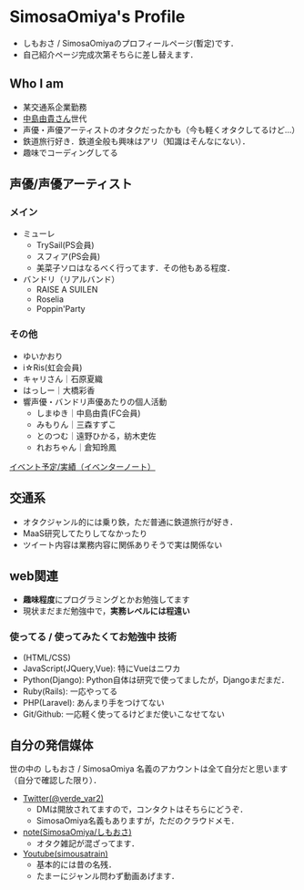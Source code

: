 # SimosaOmiya's Profile
- しもおさ / SimosaOmiyaのプロフィールページ(暫定)です．
- 自己紹介ページ完成次第そちらに差し替えます．

## Who I am
- 某交通系企業勤務
- <a href="https://twitter.com/Yuki_Nakashim" target="_blank">中島由貴さん</a>世代
- 声優・声優アーティストのオタクだったかも（今も軽くオタクしてるけど...）
- 鉄道旅行好き．鉄道全般も興味はアリ（知識はそんなにない）．
- 趣味でコーディングしてる

## 声優/声優アーティスト
### メイン
- ミューレ
	- TrySail(PS会員)
	- スフィア(PS会員)
	- 美菜子ソロはなるべく行ってます．その他もある程度．
- バンドリ（リアルバンド）
	- RAISE A SUILEN
	- Roselia
	- Poppin'Party

### その他
- ゆいかおり
- i☆Ris(虹会会員)
- キャリさん｜石原夏織
- はっしー｜大橋彩香
- 響声優・バンドリ声優あたりの個人活動
	- しまゆき｜中島由貴(FC会員)
	- みもりん｜三森すずこ
	- とのつむ｜遠野ひかる，紡木吏佐
	- れおちゃん｜倉知玲鳳

<a href="https://www.eventernote.com/users/verde_var2" target="_blank">イベント予定/実績（イベンターノート）</a>

## 交通系
- オタクジャンル的には乗り鉄，ただ普通に鉄道旅行が好き．
- MaaS研究してたりしてなかったり
- ツイート内容は業務内容に関係ありそうで実は関係ない

## web関連
- **趣味程度**にプログラミングとかお勉強してます
- 現状まだまだ勉強中で，**実務レベルには程遠い**

### 使ってる / 使ってみたくてお勉強中 技術
- (HTML/CSS)
- JavaScript(JQuery,Vue): 特にVueはニワカ
- Python(Django): Python自体は研究で使ってましたが，Djangoまだまだ．
- Ruby(Rails): 一応やってる
- PHP(Laravel): あんまり手をつけてない
- Git/Github: 一応軽く使ってるけどまだ使いこなせてない

## 自分の発信媒体
世の中の しもおさ / SimosaOmiya 名義のアカウントは全て自分だと思います（自分で確認した限り）．

- <a href="https://twitter.com/verde_var2" target="_blank">Twitter(@verde_var2)</a>
	- DMは開放されてますので，コンタクトはそちらにどうぞ．
	- SimosaOmiya名義もありますが，ただのクラウドメモ．
- <a href="https://note.com/simosaomiya" target="_blank">note(SimosaOmiya/しもおさ)</a>
	- オタク雑記が混ざってます．
- <a href="https://www.youtube.com/channel/UCSSqnPW818ZzHP5xZ5PbDrA" target="_blank">Youtube(simousatrain)</a>
	- 基本的には昔の名残．
	- たまーにジャンル問わず動画あげます．
